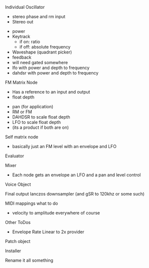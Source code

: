 Individual Oscillator

+ stereo phase and rm input
+ Stereo out
- power
- Keytrack
  - if on: ratio
  - if off: absolute frequency
- Waveshape (quadrant picker)
- feedback
- will need gated somewhere
- lfo with power and depth to frequency
- dahdsr with power and depth to frequency

FM Matrix Node
+ Has a reference to an input and output 
+ float depth
- pan (for application)
- RM or FM
- DAHDSR to scale float depth
- LFO to scale float depth
- (its a product if both are on)

Self matrix node
- basically just an FM level with an envelope and LFO

Evaluator

Mixer
- Each node gets an envelope an LFO and a pan and level control

Voice Object

Final output lanczos downsampler (and gSR to 120khz or some such)

MIDI mappings what to do
- velocity to amplitude everywhere of course

Other ToDos
- Envelope Rate Linear to 2x provider

Patch object

Installer

Rename it all something